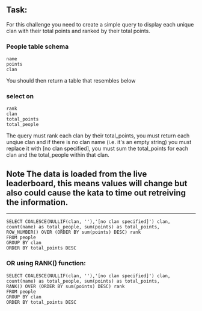 ## Task:
For this challenge you need to create a simple query to display each unique clan with their total points and ranked by their total points.

### People table schema
```
name
points
clan
```

You should then return a table that resembles below
### select on
```
rank
clan
total_points
total_people
```
The query must rank each clan by their total_points, you must return each unqiue clan and if there is no clan name (i.e. it's an empty string) you must replace it with [no clan specified], you must sum the total_points for each clan and the total_people within that clan.

## Note The data is loaded from the live leaderboard, this means values will change but also could cause the kata to time out retreiving the information.

---
```
SELECT COALESCE(NULLIF(clan, ''),'[no clan specified]') clan, count(name) as total_people, sum(points) as total_points,
ROW_NUMBER() OVER (ORDER BY sum(points) DESC) rank
FROM people
GROUP BY clan
ORDER BY total_points DESC
```

### OR using RANK() function:
```
SELECT COALESCE(NULLIF(clan, ''),'[no clan specified]') clan, count(name) as total_people, sum(points) as total_points,
RANK() OVER (ORDER BY sum(points) DESC) rank
FROM people
GROUP BY clan
ORDER BY total_points DESC
```